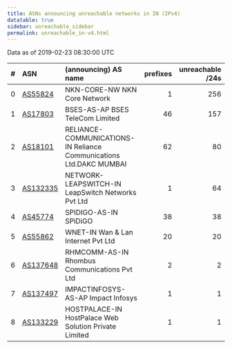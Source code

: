 ```yaml
---
title: ASNs announcing unreachable networks in IN (IPv4)
datatable: true
sidebar: unreachable_sidebar
permalink: unreachable_in-v4.html
---
```


Data as of 2019-02-23 08:30:00 UTC


<div class="datatable-begin"></div>

|   # | ASN                                      | (announcing) AS name                                               |   prefixes |   unreachable /24s |
|----:|:-----------------------------------------|:-------------------------------------------------------------------|-----------:|-------------------:|
|   0 | [AS55824](unreachable_AS55824-v4.html)   | NKN-CORE-NW NKN Core Network                                       |          1 |                256 |
|   1 | [AS17803](unreachable_AS17803-v4.html)   | BSES-AS-AP BSES TeleCom Limited                                    |         46 |                157 |
|   2 | [AS18101](unreachable_AS18101-v4.html)   | RELIANCE-COMMUNICATIONS-IN Reliance Communications Ltd.DAKC MUMBAI |         62 |                 80 |
|   3 | [AS132335](unreachable_AS132335-v4.html) | NETWORK-LEAPSWITCH-IN LeapSwitch Networks Pvt Ltd                  |          1 |                 64 |
|   4 | [AS45774](unreachable_AS45774-v4.html)   | SPIDIGO-AS-IN SPiDiGO                                              |         38 |                 38 |
|   5 | [AS55862](unreachable_AS55862-v4.html)   | WNET-IN Wan &amp; Lan Internet Pvt Ltd                             |         20 |                 20 |
|   6 | [AS137648](unreachable_AS137648-v4.html) | RHMCOMM-AS-IN Rhombus Communications Pvt Ltd                       |          2 |                  2 |
|   7 | [AS137497](unreachable_AS137497-v4.html) | IMPACTINFOSYS-AS-AP Impact Infosys                                 |          1 |                  1 |
|   8 | [AS133229](unreachable_AS133229-v4.html) | HOSTPALACE-IN HostPalace Web Solution Private Limited              |          1 |                  1 |

<div class="datatable-end"></div>